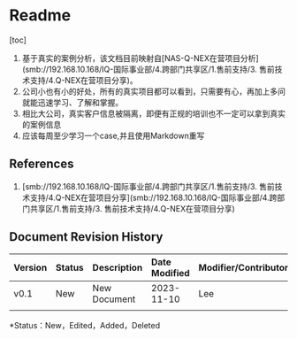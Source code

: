 # Readme

[toc]



1. 基于真实的案例分析，该文档目前映射自[NAS-Q-NEX在营项目分析](smb://192.168.10.168/IQ-国际事业部/4.跨部门共享区/1.售前支持/3. 售前技术支持/4.Q-NEX在营项目分享)。
2. 公司小也有小的好处，所有的真实项目都可以看到，只需要有心，再加上多问就能迅速学习、了解和掌握。
3. 相比大公司，真实客户信息被隔离，即便有正规的培训也不一定可以拿到真实的案例信息
4. 应该每周至少学习一个case,并且使用Markdown重写



## References

1. [smb://192.168.10.168/IQ-国际事业部/4.跨部门共享区/1.售前支持/3. 售前技术支持/4.Q-NEX在营项目分享](smb://192.168.10.168/IQ-国际事业部/4.跨部门共享区/1.售前支持/3. 售前技术支持/4.Q-NEX在营项目分享)



## Document Revision History

| Version | Status | Description  | Date Modified | Modifier/Contributor |
| :------ | :----- | :----------- | :------------ | :------------------- |
| v0.1    | New    | New Document | 2023-11-10    | Lee                  |
|         |        |              |               |                      |

*Status：New，Edited，Added，Deleted
